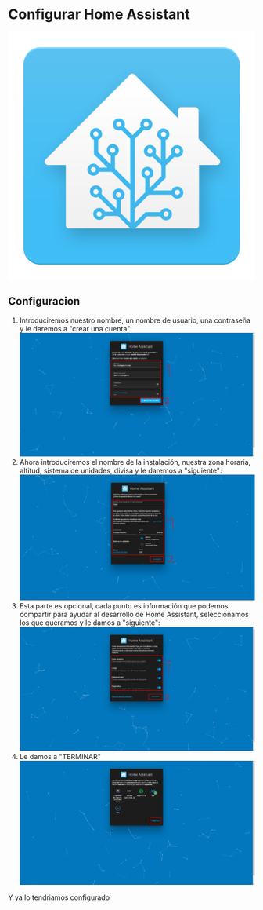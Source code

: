 # Configurar Home Assistant
<p align="center">
  <img src="imagenes/hal.png">
</p>

## Configuracion

1. Introduciremos nuestro nombre, un nombre de usuario, una contraseña y le daremos a "crear una cuenta":
![Imagen GIT](imagenes/ha1.png)
2. Ahora introduciremos el nombre de la instalación, nuestra zona horaria, altitud, sistema de unidades, divisa y le daremos a "siguiente":
![Imagen GIT](imagenes/ha2.png)
3. Esta parte es opcional, cada punto es información que podemos compartir para ayudar al desarrollo de Home Assistant, seleccionamos los que queramos y le damos a "siguiente":
![Imagen GIT](imagenes/ha3.png)
4. Le damos a "TERMINAR"
![Imagen GIT](imagenes/ha4.png)

Y ya lo tendriamos configurado
